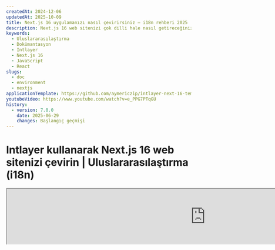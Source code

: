 ```yaml
---
createdAt: 2024-12-06
updatedAt: 2025-10-09
title: Next.js 16 uygulamanızı nasıl çevirirsiniz – i18n rehberi 2025
description: Next.js 16 web sitenizi çok dilli hale nasıl getireceğinizi keşfedin. Uluslararasılaştırma (i18n) ve çeviri için dokümantasyonu takip edin.
keywords:
  - Uluslararasılaştırma
  - Dokümantasyon
  - Intlayer
  - Next.js 16
  - JavaScript
  - React
slugs:
  - doc
  - environment
  - nextjs
applicationTemplate: https://github.com/aymericzip/intlayer-next-16-template
youtubeVideo: https://www.youtube.com/watch?v=e_PPG7PTqGU
history:
  - version: 7.0.0
    date: 2025-06-29
    changes: Başlangıç geçmişi
---
```


# Intlayer kullanarak Next.js 16 web sitenizi çevirin | Uluslararasılaştırma (i18n)

<iframe title="Next.js için en iyi i18n çözümü mü? Intlayer'ı keşfedin" class="m-auto aspect-[16/9] w-full overflow-hidden rounded-lg border-0" allow="autoplay; gyroscope;" loading="lazy" width="1080" height="auto" src="https://www.youtube.com/embed/e_PPG7PTqGU?autoplay=0&amp;origin=http://intlayer.org&amp;controls=0&amp;rel=1"/>

GitHub'da [Uygulama Şablonunu](https://github.com/aymericzip/intlayer-next-16-template) inceleyin.

## Intlayer Nedir?

**Intlayer**, modern web uygulamalarında çok dilli desteği basitleştirmek için tasarlanmış yenilikçi, açık kaynaklı bir uluslararasılaştırma (i18n) kütüphanesidir. Intlayer, güçlü **App Router** dahil olmak üzere en son **Next.js 16** çerçevesiyle sorunsuz bir şekilde entegre olur. Verimli render için **Server Components** ile çalışacak şekilde optimize edilmiştir ve [**Turbopack**](https://nextjs.org/docs/architecture/turbopack) ile tam uyumludur.

Intlayer ile şunları yapabilirsiniz:

- Bileşen seviyesinde bildirimsel sözlükler kullanarak **çevirileri kolayca yönetmek**.
- **Meta verileri, rotaları ve içeriği dinamik olarak yerelleştirmek**.
- **Hem istemci tarafı hem de sunucu tarafı bileşenlerinde çevirilere erişmek**.
- Otomatik oluşturulan tiplerle **TypeScript desteğini sağlamak**, otomatik tamamlama ve hata tespitini iyileştirmek.
- **Dinamik yerel ayar algılama ve değiştirme gibi gelişmiş özelliklerden yararlanın**.

> Intlayer, Next.js 12, 13, 14 ve 16 ile uyumludur. Next.js Page Router kullanıyorsanız, bu [kılavuza](https://github.com/aymericzip/intlayer/blob/main/docs/docs/tr/intlayer_with_nextjs_page_router.md) bakabilirsiniz. Next.js 12, 13, 14 App Router ile kullanıyorsanız, bu [kılavuza](https://github.com/aymericzip/intlayer/blob/main/docs/docs/tr/intlayer_with_nextjs_14.md) başvurun.

---

## Next.js Uygulamasında Intlayer Kurulumu Adım Adım Rehber

### Adım 1: Bağımlılıkları Yükleyin

Gerekli paketleri npm ile yükleyin:

```bash packageManager="npm"
npm install intlayer next-intlayer
```

```bash packageManager="pnpm"
pnpm add intlayer next-intlayer
```

```bash packageManager="yarn"
yarn add intlayer next-intlayer
```

- **intlayer**

  Yapılandırma yönetimi, çeviri, [içerik bildirimi](https://github.com/aymericzip/intlayer/blob/main/docs/docs/tr/dictionary/content_file.md), dönüştürme ve [CLI komutları](https://github.com/aymericzip/intlayer/blob/main/docs/docs/tr/intlayer_cli.md) için uluslararasılaştırma araçları sağlayan temel paket.

- **next-intlayer**

Intlayer'ı Next.js ile entegre eden paket. Next.js uluslararasılaştırması için bağlam sağlayıcıları ve kancalar sunar. Ayrıca, Intlayer'ı [Webpack](https://webpack.js.org/) veya [Turbopack](https://nextjs.org/docs/app/api-reference/turbopack) ile entegre etmek için Next.js eklentisini, kullanıcının tercih ettiği dili algılamak, çerezleri yönetmek ve URL yönlendirmesini işlemek için proxy'yi içerir.

### Adım 2: Projenizi Yapılandırın

Uygulamanızın dillerini yapılandırmak için bir yapılandırma dosyası oluşturun:

```typescript fileName="intlayer.config.ts" codeFormat="typescript"
import { Locales, type IntlayerConfig } from "intlayer";

const config: IntlayerConfig = {
  internationalization: {
    locales: [
      Locales.ENGLISH,
      Locales.FRENCH,
      Locales.SPANISH,
      // Diğer dilleriniz
    ],
    defaultLocale: Locales.ENGLISH,
  },
};

export default config;
```

```javascript fileName="intlayer.config.mjs" codeFormat="esm"
import { Locales } from "intlayer";

/** @type {import('intlayer').IntlayerConfig} */
const config = {
  internationalization: {
    locales: [
      Locales.ENGLISH,
      Locales.FRENCH,
      Locales.SPANISH,
      // Diğer dilleriniz
    ],
    defaultLocale: Locales.ENGLISH,
  },
};

export default config;
```

```javascript fileName="intlayer.config.cjs" codeFormat="commonjs"
const { Locales } = require("intlayer");

/** @type {import('intlayer').IntlayerConfig} */
const config = {
  internationalization: {
    locales: [
      Locales.ENGLISH,
      Locales.FRENCH,
      Locales.SPANISH,
      // Diğer dilleriniz
    ],
    defaultLocale: Locales.ENGLISH,
  },
};

module.exports = config;
```

> Bu yapılandırma dosyası aracılığıyla, yerelleştirilmiş URL'ler, proxy yönlendirmesi, çerez isimleri, içerik bildirimlerinizin konumu ve uzantısı, Intlayer günlüklerini konsolda devre dışı bırakma ve daha fazlasını ayarlayabilirsiniz. Mevcut parametrelerin tam listesi için [yapılandırma dokümantasyonuna](https://github.com/aymericzip/intlayer/blob/main/docs/docs/tr/configuration.md) bakınız.

### Adım 3: Intlayer'ı Next.js Yapılandırmanıza Entegre Edin

Next.js kurulumunuzu Intlayer kullanacak şekilde yapılandırın:

```typescript fileName="next.config.ts" codeFormat="typescript"
import type { NextConfig } from "next";
import { withIntlayer } from "next-intlayer/server";

const nextConfig: NextConfig = {
  /* yapılandırma seçenekleri buraya */
};

export default withIntlayer(nextConfig);
```

```typescript fileName="next.config.mjs" codeFormat="esm"
import { withIntlayer } from "next-intlayer/server";

/** @type {import('next').NextConfig} */
const nextConfig = {
  /* yapılandırma seçenekleri buraya */
};

export default withIntlayer(nextConfig);
```

```typescript fileName="next.config.cjs" codeFormat="commonjs"
const { withIntlayer } = require("next-intlayer/server");

/** @type {import('next').NextConfig} */
const nextConfig = {
  /* yapılandırma seçenekleri buraya */
};

module.exports = withIntlayer(nextConfig);
```

> `withIntlayer()` Next.js eklentisi, Intlayer'ı Next.js ile entegre etmek için kullanılır. İçerik bildirim dosyalarının oluşturulmasını sağlar ve geliştirme modunda bunları izler. Intlayer ortam değişkenlerini [Webpack](https://webpack.js.org/) veya [Turbopack](https://nextjs.org/docs/app/api-reference/turbopack) ortamlarında tanımlar. Ayrıca, performansı optimize etmek için takma adlar sağlar ve sunucu bileşenleri ile uyumluluğu garanti eder.

> `withIntlayer()` fonksiyonu bir promise fonksiyonudur. Yapı başlamadan önce intlayer sözlüklerini hazırlamaya olanak tanır. Başka eklentilerle birlikte kullanmak isterseniz, onu await edebilirsiniz. Örnek:
>
> ```tsx
> const nextConfig = await withIntlayer(nextConfig);
> const nextConfigWithOtherPlugins = withOtherPlugins(nextConfig);
> ```

> export default nextConfigWithOtherPlugins;
>
> ````
>
> Eşzamanlı kullanmak isterseniz, `withIntlayerSync()` fonksiyonunu kullanabilirsiniz. Örnek:
>
> ```tsx
> const nextConfig = withIntlayerSync(nextConfig);
> const nextConfigWithOtherPlugins = withOtherPlugins(nextConfig);
>
> export default nextConfigWithOtherPlugins;
> ````

### Adım 4: Dinamik Yerel Rotaları Tanımlayın

`RootLayout` içindeki her şeyi kaldırın ve aşağıdaki kodla değiştirin:

```tsx {3} fileName="src/app/layout.tsx" codeFormat="typescript"
import type { PropsWithChildren, FC } from "react";
import "./globals.css";

const RootLayout: FC<PropsWithChildren> = ({ children }) => (
  // Çocukları hala diğer sağlayıcılarla sarabilirsiniz, örneğin `next-themes`, `react-query`, `framer-motion` vb.
  <>{children}</>
);

export default RootLayout;
```

```jsx {3} fileName="src/app/layout.mjx" codeFormat="esm"
import "./globals.css";

const RootLayout = ({ children }) => (
  // Çocukları hala `next-themes`, `react-query`, `framer-motion` gibi diğer sağlayıcılarla sarmalayabilirsiniz.
  <>{children}</>
);

export default RootLayout;
```

```jsx {1,8} fileName="src/app/layout.csx" codeFormat="commonjs"
require("./globals.css");

const RootLayout = ({ children }) => (
  // Çocukları hala `next-themes`, `react-query`, `framer-motion` gibi diğer sağlayıcılarla sarmalayabilirsiniz.
  <>{children}</>
);

module.exports = {
  default: RootLayout,
  generateStaticParams,
};
```

> `RootLayout` bileşenini boş tutmak, `<html>` etiketi için [`lang`](https://developer.mozilla.org/fr/docs/Web/HTML/Global_attributes/lang) ve [`dir`](https://developer.mozilla.org/fr/docs/Web/HTML/Global_attributes/dir) özniteliklerini ayarlamaya olanak tanır.

Dinamik yönlendirmeyi uygulamak için, `[locale]` dizininize yeni bir layout ekleyerek yerel yolunu sağlayın:

```tsx fileName="src/app/[locale]/layout.tsx" codeFormat="typescript"
import type { NextLayoutIntlayer } from "next-intlayer";
import { Inter } from "next/font/google";
import { getHTMLTextDir } from "intlayer";

const inter = Inter({ subsets: ["latin"] });

const LocaleLayout: NextLayoutIntlayer = async ({ children, params }) => {
  const { locale } = await params;
  return (
    <html lang={locale} dir={getHTMLTextDir(locale)}>
      <body className={inter.className}>{children}</body>
    </html>
  );
};

export default LocaleLayout;
```

```jsx fileName="src/app/[locale]/layout.mjx" codeFormat="esm"
import { getHTMLTextDir } from "intlayer";

const inter = Inter({ subsets: ["latin"] });

const LocaleLayout = async ({ children, params: { locale } }) => {
  const { locale } = await params;
  return (
    <html lang={locale} dir={getHTMLTextDir(locale)}>
      <body className={inter.className}>{children}</body>
    </html>
  );
};

export default LocaleLayout;
```

```jsx fileName="src/app/[locale]/layout.csx" codeFormat="commonjs"
const { Inter } = require("next/font/google");
const { getHTMLTextDir } = require("intlayer");

const inter = Inter({ subsets: ["latin"] });

const LocaleLayout = async ({ children, params: { locale } }) => {
  const { locale } = await params;
  return (
    <html lang={locale} dir={getHTMLTextDir(locale)}>
      <body className={inter.className}>{children}</body>
    </html>
  );
};

module.exports = LocaleLayout;
```

> `[locale]` yol segmenti, yerel ayarı tanımlamak için kullanılır. Örnek: `/en-US/about` `en-US`'ye, `/fr/about` ise `fr`'ye karşılık gelir.

> Bu aşamada, şu hatayla karşılaşacaksınız: `Error: Missing <html> and <body> tags in the root layout.`. Bu beklenen bir durumdur çünkü `/app/page.tsx` dosyası artık kullanılmamaktadır ve kaldırılabilir. Bunun yerine, `[locale]` yol segmenti `/app/[locale]/page.tsx` sayfasını etkinleştirecektir. Sonuç olarak, tarayıcınızda sayfalara `/en`, `/fr`, `/es` gibi yollar üzerinden erişilebilecektir. Varsayılan dili kök sayfa olarak ayarlamak için, 7. adımdaki `proxy` ayarına bakınız.

Sonrasında, uygulamanızın Layout bileşeninde `generateStaticParams` fonksiyonunu uygulayın.

```tsx {1} fileName="src/app/[locale]/layout.tsx" codeFormat="typescript"
export { generateStaticParams } from "next-intlayer"; // Eklenecek satır

const LocaleLayout: NextLayoutIntlayer = async ({ children, params }) => {
  /*... Kodun geri kalanı */
};

export default LocaleLayout;
```

```jsx {1} fileName="src/app/[locale]/layout.mjx" codeFormat="esm"
export { generateStaticParams } from "next-intlayer"; // Eklenecek satır

const LocaleLayout = async ({ children, params: { locale } }) => {
  /*... Kodun geri kalanı */
};

// ... Kodun geri kalanı
```

```jsx {1,7} fileName="src/app/[locale]/layout.csx" codeFormat="commonjs"
const { generateStaticParams } = require("next-intlayer"); // Eklenecek satır

const LocaleLayout = async ({ children, params: { locale } }) => {
  /*... Kodun geri kalanı */
};

module.exports = { default: LocaleLayout, generateStaticParams };
```

> `generateStaticParams`, uygulamanızın tüm yereller için gerekli sayfaları önceden oluşturmasını sağlar, böylece çalışma zamanı hesaplamalarını azaltır ve kullanıcı deneyimini iyileştirir. Daha fazla detay için [Next.js generateStaticParams dokümantasyonuna](https://nextjs.org/docs/app/building-your-application/rendering/static-and-dynamic-rendering#generate-static-params) bakabilirsiniz.

> Intlayer, sayfaların tüm yereller için önceden oluşturulmasını sağlamak amacıyla `export const dynamic = 'force-static';` ile çalışır.

### Adım 5: İçeriğinizi Bildirin

Çevirileri depolamak için içerik bildirimlerinizi oluşturun ve yönetin:

```tsx fileName="src/app/[locale]/page.content.ts" contentDeclarationFormat="typescript"
import { t, type Dictionary } from "intlayer";

const pageContent = {
  key: "page",
  content: {
    getStarted: {
      main: t({
        en: "Get started by editing",
        fr: "Commencez par éditer",
        es: "Comience por editar",
      }),
      pageLink: "src/app/page.tsx",
    },
  },
} satisfies Dictionary;

export default pageContent;
```

```javascript fileName="src/app/[locale]/page.content.mjs" contentDeclarationFormat="esm"
import { t } from "intlayer";

/** @type {import('intlayer').Dictionary} */
const pageContent = {
  key: "page",
  content: {
    getStarted: {
      main: t({
        en: "Get started by editing",
        fr: "Commencez par éditer",
        es: "Comience por editar",
      }),
      pageLink: "src/app/page.tsx",
    },
  },
};

export default pageContent;
```

```javascript fileName="src/app/[locale]/page.content.cjs" contentDeclarationFormat="commonjs"
const { t } = require("intlayer");

/** @type {import('intlayer').Dictionary} */
const pageContent = {
  key: "page",
  content: {
    getStarted: {
      main: t({
        en: "Get started by editing",
        fr: "Commencez par éditer",
        es: "Comience por editar",
      }),
      pageLink: "src/app/page.tsx",
    },
  },
};

module.exports = pageContent;
```

```json fileName="src/app/[locale]/page.content.json" contentDeclarationFormat="json"
{
  "$schema": "https://intlayer.org/schema.json",
  "key": "page",
  "content": {
    "getStarted": {
      "nodeType": "translation",
      "translation": {
        "en": "Get started by editing",
        "fr": "Commencez par éditer",
        "es": "Comience por editar"
      }
    },
    "pageLink": "src/app/page.tsx"
  }
}
```

> İçerik bildirimleriniz, uygulamanızda herhangi bir yerde tanımlanabilir; yeter ki `contentDir` dizinine (varsayılan olarak `./src`) dahil edilmiş olsun. Ve içerik bildirim dosya uzantısıyla (varsayılan olarak `.content.{json,ts,tsx,js,jsx,mjs,mjx,cjs,cjx}`) eşleşmelidir.

> Daha fazla detay için, [içerik bildirim dokümantasyonuna](https://github.com/aymericzip/intlayer/blob/main/docs/docs/tr/dictionary/content_file.md) bakınız.

### Adım 6: İçeriği Kodunuzda Kullanın

Uygulamanız boyunca içerik sözlüklerinize erişin:

```tsx fileName="src/app/[locale]/page.tsx" codeFormat="typescript"
import type { FC } from "react";
import { ClientComponentExample } from "@components/ClientComponentExample";
import { ServerComponentExample } from "@components/ServerComponentExample";
import { type NextPageIntlayer, IntlayerClientProvider } from "next-intlayer";
import { IntlayerServerProvider, useIntlayer } from "next-intlayer/server";

const PageContent: FC = () => {
  const content = useIntlayer("page");

  return (
    <>
      <p>{content.getStarted.main}</p>
      <code>{content.getStarted.pageLink}</code>
    </>
  );
};

const Page: NextPageIntlayer = async ({ params }) => {
  const { locale } = await params;

  return (
    <IntlayerServerProvider locale={locale}>
      <PageContent />
      <ServerComponentExample />

      <IntlayerClientProvider locale={locale}>
        <ClientComponentExample />
      </IntlayerClientProvider>
    </IntlayerServerProvider>
  );
};

export default Page;
```

```jsx fileName="src/app/[locale]/page.mjx" codeFormat="esm"
import { ClientComponentExample } from "@components/ClientComponentExample";
import { ServerComponentExample } from "@components/ServerComponentExample";
import { IntlayerClientProvider } from "next-intlayer";
import { IntlayerServerProvider, useIntlayer } from "next-intlayer/server";

const PageContent = () => {
  const content = useIntlayer("page");

  return (
    <>
      <p>{content.getStarted.main}</p>
      <code>{content.getStarted.pageLink}</code>
    </>
  );
};

const Page = async ({ params }) => {
  const { locale } = await params;

  return (
    <IntlayerServerProvider locale={locale}>
      <PageContent />
      <ServerComponentExample />

      <IntlayerClientProvider locale={locale}>
        <ClientComponentExample />
      </IntlayerClientProvider>
    </IntlayerServerProvider>
  );
};

export default Page;
```

```jsx fileName="src/app/[locale]/page.csx" codeFormat="commonjs"
import { ClientComponentExample } from "@components/ClientComponentExample";
import { ServerComponentExample } from "@components/ServerComponentExample";
import { IntlayerClientProvider } from "next-intlayer";
import { IntlayerServerProvider, useIntlayer } from "next-intlayer/server";

const PageContent = () => {
  const content = useIntlayer("page");

  return (
    <>
      <p>{content.getStarted.main}</p>
      <code>{content.getStarted.pageLink}</code>
    </>
  );
};

const Page = async ({ params }) => {
  const { locale } = await params;

  return (
    <IntlayerServerProvider locale={locale}>
      <PageContent />
      <ServerComponentExample />

      <IntlayerClientProvider locale={locale}>
        <ClientComponentExample />
      </IntlayerClientProvider>
    </IntlayerServerProvider>
  );
};
```

- **`IntlayerClientProvider`**, istemci tarafı bileşenlere yerel ayarı sağlamak için kullanılır. Herhangi bir üst bileşende, layout dahil olmak üzere yerleştirilebilir. Ancak, Next.js'in layout kodunu sayfalar arasında paylaştığı ve bu nedenle daha verimli olduğu için, bunu bir layout içinde yerleştirmek önerilir. `IntlayerClientProvider`'ı layout içinde kullanarak, her sayfa için yeniden başlatılmasını önler, performansı artırır ve uygulamanız boyunca tutarlı bir yerelleştirme bağlamı sağlar.
- **`IntlayerServerProvider`**, sunucu tarafındaki alt bileşenlere yerel ayarı sağlamak için kullanılır. Layout içinde ayarlanamaz.

> Layout ve sayfa ortak bir sunucu bağlamını paylaşamaz çünkü sunucu bağlam sistemi, her istek için veri deposuna (React'in [cache](https://react.dev/reference/react/cache) mekanizması aracılığıyla) dayanır ve bu, uygulamanın farklı segmentleri için her "bağlamın" yeniden oluşturulmasına neden olur. Sağlayıcıyı paylaşılan bir layout içinde yerleştirmek bu izolasyonu bozacak ve sunucu bağlam değerlerinin sunucu bileşenlerinize doğru şekilde iletilmesini engelleyecektir.

```tsx {4,7} fileName="src/components/ClientComponentExample.tsx" codeFormat="typescript"
"use client";

import type { FC } from "react";
import { useIntlayer } from "next-intlayer";

export const ClientComponentExample: FC = () => {
  const content = useIntlayer("client-component-example"); // İlgili içerik bildirimi oluştur
  return (
    <div>
      <h2>{content.title}</h2>
      <p>{content.content}</p>
    </div>
  );
};
```

```jsx {3,6} fileName="src/components/ClientComponentExample.mjx" codeFormat="esm"
"use client";

import { useIntlayer } from "next-intlayer";

const ClientComponentExample = () => {
  const content = useIntlayer("client-component-example"); // İlgili içerik bildirimi oluştur

  return (
    <div>
      <h2>{content.title}</h2>
      <p>{content.content}</p>
    </div>
  );
};
```

```jsx {3,6} fileName="src/components/ClientComponentExample.csx" codeFormat="commonjs"
"use client";

const { useIntlayer } = require("next-intlayer");

const ClientComponentExample = () => {
  const content = useIntlayer("client-component-example"); // İlgili içerik bildirimi oluştur

  return (
    <div>
      <h2>{content.title}</h2>
      <p>{content.content}</p>
    </div>
  );
};
```

```tsx {2} fileName="src/components/ServerComponentExample.tsx"  codeFormat="typescript"
import type { FC } from "react";
import { useIntlayer } from "next-intlayer/server";

export const ServerComponentExample: FC = () => {
  const content = useIntlayer("server-component-example"); // İlgili içerik bildirimi oluştur

  return (
    <div>
      <h2>{content.title}</h2>
      <p>{content.content}</p>
    </div>
  );
};
```

```jsx {1} fileName="src/components/ServerComponentExample.mjx" codeFormat="esm"
import { useIntlayer } from "next-intlayer/server";

const ServerComponentExample = () => {
  const content = useIntlayer("server-component-example"); // İlgili içerik bildirimi oluştur

  return (
    <div>
      <h2>{content.title}</h2>
      <p>{content.content}</p>
    </div>
  );
};
```

```jsx {1} fileName="src/components/ServerComponentExample.csx" codeFormat="commonjs"
const { useIntlayer } = require("next-intlayer/server");

const ServerComponentExample = () => {
  const content = useIntlayer("server-component-example"); // İlgili içerik bildirimi oluştur

  return (
    <div>
      <h2>{content.title}</h2>
      <p>{content.content}</p>
    </div>
  );
};
```

> İçeriğinizi `alt`, `title`, `href`, `aria-label` gibi bir `string` özniteliğinde kullanmak istiyorsanız, fonksiyonun değerini şu şekilde çağırmalısınız:

> ```jsx
> <img src={content.image.src.value} alt={content.image.value} />
> ```

> `useIntlayer` kancasını daha fazla öğrenmek için, [belgelere](https://github.com/aymericzip/intlayer/blob/main/docs/docs/tr/packages/next-intlayer/useIntlayer.md) bakınız.

### (İsteğe Bağlı) Adım 7: Yerel Algılama için Proxy Yapılandırması

Kullanıcının tercih ettiği yereli algılamak için proxy kurun:

```typescript fileName="src/proxy.ts" codeFormat="typescript"
export { intlayerProxy as proxy } from "next-intlayer/proxy";

export const config = {
  matcher:
    "/((?!api|static|assets|robots|sitemap|sw|service-worker|manifest|.*\\..*|_next).*)",
};
```

```javascript fileName="src/proxy.mjs" codeFormat="esm"
export { intlayerProxy as proxy } from "next-intlayer/proxy";

export const config = {
  matcher:
    "/((?!api|static|assets|robots|sitemap|sw|service-worker|manifest|.*\\..*|_next).*)",
};
```

```javascript fileName="src/proxy.cjs" codeFormat="commonjs"
const { intlayerProxy } = require("next-intlayer/proxy");

const config = {
  matcher:
    "/((?!api|static|assets|robots|sitemap|sw|service-worker|manifest|.*\\..*|_next).*)",
};

module.exports = { proxy: intlayerProxy, config };
```

> `intlayerProxy`, kullanıcının tercih ettiği yereli algılamak ve onları [yapılandırmada](https://github.com/aymericzip/intlayer/blob/main/docs/docs/tr/configuration.md) belirtilen uygun URL'ye yönlendirmek için kullanılır. Ayrıca, kullanıcının tercih ettiği yerelin bir çerezde saklanmasını sağlar.

> Birden fazla proxy'yi zincirlemek (örneğin, `intlayerProxy` ile kimlik doğrulama veya özel proxy'ler) gerekiyorsa, Intlayer artık `multipleProxies` adlı bir yardımcı sağlar.

```ts
import { multipleProxies, intlayerProxy } from "next-intlayer/proxy";
import { customProxy } from "@utils/customProxy";

export const proxy = multipleProxies([intlayerProxy, customProxy]);
```

### (İsteğe Bağlı) Adım 8: Meta verilerinizin uluslararasılaştırılması

Sayfanızın başlığı gibi meta verilerinizi uluslararasılaştırmak isterseniz, Next.js tarafından sağlanan `generateMetadata` fonksiyonunu kullanabilirsiniz. İçerisinde, meta verilerinizi çevirmek için `getIntlayer` fonksiyonundan içeriği alabilirsiniz.

```typescript fileName="src/app/[locale]/metadata.content.ts" contentDeclarationFormat="typescript"
import { type Dictionary, t } from "intlayer";
import { Metadata } from "next";

const metadataContent = {
  key: "page-metadata",
  content: {
    title: t({
      en: "Create Next App",
      fr: "Créer une application Next.js",
      es: "Crear una aplicación Next.js",
    }),
    description: t({
      en: "Generated by create next app",
      fr: "Généré par create next app",
      es: "Generado por create next app",
    }),
  },
} satisfies Dictionary<Metadata>;

export default metadataContent;
```

```javascript fileName="src/app/[locale]/metadata.content.mjs" contentDeclarationFormat="esm"
import { t } from "intlayer";

/** @type {import('intlayer').Dictionary<import('next').Metadata>} */
const metadataContent = {
  key: "page-metadata",
  content: {
    title: t({
      en: "Create Next App",
      fr: "Créer une application Next.js",
      es: "Crear una aplicación Next.js",
    }),
    description: t({
      en: "create next app tarafından oluşturuldu",
      fr: "Généré par create next app",
      es: "Generado por create next app",
    }),
  },
};

export default metadataContent;
      fr: "create next app tarafından oluşturuldu",
      es: "create next app tarafından oluşturuldu",
    }),
  },
};

export default metadataContent;
```

```javascript fileName="src/app/[locale]/metadata.content.cjs" contentDeclarationFormat="commonjs"
const { t } = require("intlayer");

/** @type {import('intlayer').Dictionary<import('next').Metadata>} */
const metadataContent = {
  key: "page-metadata",
  content: {
    title: t({
      en: "Create Next App",
      fr: "Créer une application Next.js",
      es: "Crear una aplicación Next.js",
    }),
    description: t({
      en: "create next app tarafından oluşturuldu",
      fr: "create next app tarafından oluşturuldu",
      es: "create next app tarafından oluşturuldu",
    }),
  },
};

module.exports = metadataContent;
```

```json fileName="src/app/[locale]/metadata.content.json" contentDeclarationFormat="json"
{
  "key": "page-metadata",
  "content": {
    "title": {
      "nodeType": "translation",
      "translation": {
        "en": "Preact logo",
        "fr": "Logo Preact",
        "es": "Logo Preact",
        "tr": "Preact logosu"
      }
    },
    "description": {
      "nodeType": "translation",
      "translation": {
        "en": "Generated by create next app",
        "fr": "Généré par create next app",
        "es": "Generado por create next app",
        "tr": "create next app tarafından oluşturuldu"
      }
    }
  }
}
```

````typescript fileName="src/app/[locale]/layout.tsx or src/app/[locale]/page.tsx" codeFormat="typescript"
import { getIntlayer, getMultilingualUrls } from "intlayer";
import type { Metadata } from "next";
import type { LocalPromiseParams } from "next-intlayer";

export const generateMetadata = async ({
  params,
}: LocalPromiseParams): Promise<Metadata> => {
  const { locale } = await params;

  const metadata = getIntlayer("page-metadata", locale);

  /**
   * Her yerel dil için tüm URL'leri içeren bir nesne oluşturur.
   *
   * Örnek:
   * ```ts
   *  getMultilingualUrls('/about');
   *
   *  // Döner
   *  // {
   *  //   en: '/about',
   *  //   fr: '/fr/about',
   *  //   es: '/es/about',
   *  // }
   * ```
   */
  const multilingualUrls = getMultilingualUrls("/");

  return {
    ...metadata,
    alternates: {
      canonical: multilingualUrls[locale as keyof typeof multilingualUrls],
      languages: { ...multilingualUrls, "x-default": "/" },
    },
    openGraph: {
      url: multilingualUrls[locale],
    },
  };
};

// ... Kodun geri kalanı
````

````javascript fileName="src/app/[locale]/layout.mjs or src/app/[locale]/page.mjs" codeFormat="esm"
import { getIntlayer, getMultilingualUrls } from "intlayer";

export const generateMetadata = async ({ params }) => {
  const { locale } = await params;

  const metadata = getIntlayer("page-metadata", locale);

  /**
   * Her yerel için tüm URL'leri içeren bir nesne oluşturur.
   *
   * Örnek:
   * ```ts
   *  getMultilingualUrls('/about');
   *
   *  // Döner
   *  // {
   *  //   en: '/about',
   *  //   fr: '/fr/about',
   *  //   es: '/es/about'
   *  // }
   * ```
   */
  const multilingualUrls = getMultilingualUrls("/");

  return {
    ...metadata,
    alternates: {
      canonical: multilingualUrls[locale],
      languages: { ...multilingualUrls, "x-default": "/" },
    },
    openGraph: {
      url: multilingualUrls[locale],
    },
  };
};

// ... Kodun geri kalanı
````

````javascript fileName="src/app/[locale]/layout.cjs or src/app/[locale]/page.cjs" codeFormat="commonjs"
const { getIntlayer, getMultilingualUrls } = require("intlayer");

const generateMetadata = async ({ params }) => {
  const { locale } = await params;

  const metadata = getIntlayer("page-metadata", locale);

  /**
   * Her yerel dil için tüm URL'leri içeren bir nesne oluşturur.
   *
   * Örnek:
   * ```ts
   *  getMultilingualUrls('/about');
   *
   *  // Döner
   *  // {
   *  //   en: '/about',
   *  //   fr: '/fr/about',
   *  //   es: '/es/about'
   *  // }
   * ```
   */
  const multilingualUrls = getMultilingualUrls("/");

  return {
    ...metadata,
    alternates: {
      canonical: multilingualUrls[locale],
      languages: { ...multilingualUrls, "x-default": "/" },
    },
    openGraph: {
      url: multilingualUrls[locale],
    },
  };
};

module.exports = { generateMetadata };

// ... Kodun geri kalanı
````

> `next-intlayer`'dan içe aktarılan `getIntlayer` fonksiyonunun, içeriğinizi bir `IntlayerNode` içinde döndürdüğünü ve bu sayede görsel editörle entegrasyon sağladığını unutmayın. Buna karşılık, `intlayer`'dan içe aktarılan `getIntlayer` fonksiyonu, içeriğinizi ek özellikler olmadan doğrudan döndürür.

Alternatif olarak, meta verilerinizi bildirmek için `getTranslation` fonksiyonunu kullanabilirsiniz. Ancak, meta verilerinizin çevirisini otomatikleştirmek ve içeriği bir noktada dışa aktarmak için içerik bildirim dosyalarını kullanmanız önerilir.

```typescript fileName="src/app/[locale]/layout.tsx or src/app/[locale]/page.tsx" codeFormat="typescript"
import {
  type IConfigLocales,
  getTranslation,
  getMultilingualUrls,
} from "intlayer";
import type { Metadata } from "next";
import type { LocalPromiseParams } from "next-intlayer";

export const generateMetadata = async ({
  params,
}: LocalPromiseParams): Promise<Metadata> => {
  const { locale } = await params;
  const t = <T>(content: IConfigLocales<T>) => getTranslation(content, locale);

  return {
    title: t<string>({
      en: "My title",
      fr: "Mon titre",
      es: "Mi título",
    }),
    description: t({
      en: "Açıklamam",
      fr: "Ma description",
      es: "Mi descripción",
    }),
  };
};

// ... Kodun geri kalanı
```

```javascript fileName="src/app/[locale]/layout.mjs or src/app/[locale]/page.mjs" codeFormat="esm"
import { getTranslation, getMultilingualUrls } from "intlayer";

export const generateMetadata = async ({ params }) => {
  const { locale } = await params;
  const t = (content) => getTranslation(content, locale);

  return {
    title: t({
      en: "Başlığım",
      fr: "Mon titre",
      es: "Mi título",
    }),
    description: t({
      en: "Açıklamam",
      fr: "Ma description",
      es: "Mi descripción",
    }),
  };
};

// ... Kodun geri kalanı
```

```javascript fileName="src/app/[locale]/layout.cjs or src/app/[locale]/page.cjs" codeFormat="commonjs"
const { getTranslation, getMultilingualUrls } = require("intlayer");

const generateMetadata = async ({ params }) => {
  const { locale } = await params;

  const t = (content) => getTranslation(content, locale);

  return {
    title: t({
      en: "My title",
      fr: "Mon titre",
      es: "Mi título",
    }),
    description: t({
      en: "Açıklamam",
      fr: "Ma description",
      es: "Mi descripción",
    }),
  };
};

module.exports = { generateMetadata };

// ... Kodun geri kalanı
```

> Metadata optimizasyonu hakkında daha fazla bilgi edinin [resmi Next.js dokümantasyonunda](https://nextjs.org/docs/app/building-your-application/optimizing/metadata).

### (İsteğe Bağlı) Adım 9: sitemap.xml ve robots.txt dosyalarınızın uluslararasılaştırılması

`sitemap.xml` ve `robots.txt` dosyalarınızı uluslararasılaştırmak için Intlayer tarafından sağlanan `getMultilingualUrls` fonksiyonunu kullanabilirsiniz. Bu fonksiyon, sitemap'iniz için çok dilli URL'ler oluşturmanıza olanak tanır.

```tsx fileName="src/app/sitemap.ts" codeFormat="typescript"
import { getMultilingualUrls } from "intlayer";
import type { MetadataRoute } from "next";

const sitemap = (): MetadataRoute.Sitemap => [
  {
    url: "https://example.com",
    alternates: {
      languages: { ...getMultilingualUrls("https://example.com") },
    },
  },
  {
    url: "https://example.com/login",
    alternates: {
      languages: { ...getMultilingualUrls("https://example.com/login") },
    },
  },
  {
    url: "https://example.com/register",
    alternates: {
      languages: { ...getMultilingualUrls("https://example.com/register") },
    },
  },
];

export default sitemap;
```

```jsx fileName="src/app/sitemap.mjx" codeFormat="esm"
import { getMultilingualUrls } from "intlayer";

const sitemap = () => [
  {
    url: "https://example.com",
    alternates: {
      languages: { ...getMultilingualUrls("https://example.com") },
    },
  },
  {
    url: "https://example.com/login",
    alternates: {
      languages: { ...getMultilingualUrls("https://example.com/login") },
    },
  },
  {
    url: "https://example.com/register",
    alternates: {
      languages: { ...getMultilingualUrls("https://example.com/register") },
    },
  },
];

export default sitemap;
```

```jsx fileName="src/app/sitemap.csx" codeFormat="commonjs"
const { getMultilingualUrls } = require("intlayer");

// Çok dilli URL'leri almak için sitemap fonksiyonu
const sitemap = () => [
  {
    url: "https://example.com",
    alternates: {
      languages: { ...getMultilingualUrls("https://example.com") },
    },
  },
  {
    url: "https://example.com/login",
    alternates: {
      languages: { ...getMultilingualUrls("https://example.com/login") },
    },
  },
  {
    url: "https://example.com/register",
    alternates: {
      languages: { ...getMultilingualUrls("https://example.com/register") },
    },
  },
];

module.exports = sitemap;
```

```tsx fileName="src/app/robots.ts" codeFormat="typescript"
import type { MetadataRoute } from "next";
import { getMultilingualUrls } from "intlayer";

const getAllMultilingualUrls = (urls: string[]) =>
  urls.flatMap((url) => Object.values(getMultilingualUrls(url)) as string[]);

// Tüm çok dilli URL'leri almak için fonksiyon
const robots = (): MetadataRoute.Robots => ({
  rules: {
    userAgent: "*", // Tüm kullanıcı ajanlarına izin ver
    allow: ["/"], // Ana sayfaya izin ver
    disallow: getAllMultilingualUrls(["/login", "/register"]), // Giriş ve kayıt sayfalarını engelle
  },
  host: "https://example.com",
  sitemap: `https://example.com/sitemap.xml`, // Site haritası URL'si
});

export default robots;
```

```jsx fileName="src/app/robots.mjx" codeFormat="esm"
import { getMultilingualUrls } from "intlayer";

// Tüm çok dilli URL'leri almak için fonksiyon
const getAllMultilingualUrls = (urls) =>
  urls.flatMap((url) => Object.values(getMultilingualUrls(url)));

const robots = () => ({
  rules: {
    userAgent: "*", // Tüm kullanıcı ajanlarına izin ver
    allow: ["/"], // Ana sayfaya izin ver
    disallow: getAllMultilingualUrls(["/login", "/register"]), // Giriş ve kayıt sayfalarını engelle
  },
  host: "https://example.com",
  sitemap: `https://example.com/sitemap.xml`,
});

export default robots;
```

```jsx fileName="src/app/robots.csx" codeFormat="commonjs"
const { getMultilingualUrls } = require("intlayer");

const getAllMultilingualUrls = (urls) =>
  urls.flatMap((url) => Object.values(getMultilingualUrls(url)));

const robots = () => ({
  rules: {
    userAgent: "*",
    allow: ["/"],
    disallow: getAllMultilingualUrls(["/login", "/register"]),
  },
  host: "https://example.com",
  sitemap: `https://example.com/sitemap.xml`,
});

module.exports = robots;
```

> Site haritası optimizasyonu hakkında daha fazla bilgi için [resmi Next.js dokümantasyonuna](https://nextjs.org/docs/app/api-reference/file-conventions/metadata/sitemap) bakabilirsiniz. robots.txt optimizasyonu hakkında daha fazla bilgi için [resmi Next.js dokümantasyonuna](https://nextjs.org/docs/app/api-reference/file-conventions/metadata/robots) göz atabilirsiniz.

### (İsteğe Bağlı) Adım 10: İçeriğinizin Dilini Değiştirme

Next.js'te içeriğinizin dilini değiştirmek için önerilen yöntem, kullanıcıları uygun yerelleştirilmiş sayfaya yönlendirmek amacıyla `Link` bileşenini kullanmaktır. `Link` bileşeni, sayfanın önceden yüklenmesini (prefetch) sağlar, bu da tam sayfa yeniden yüklemesini önlemeye yardımcı olur.

```tsx fileName="src/components/LocaleSwitcher.tsx" codeFormat="typescript"
"use client";

import type { FC } from "react";
import {
  Locales,
  getHTMLTextDir,
  getLocaleName,
  getLocalizedUrl,
} from "intlayer";
import { useLocale } from "next-intlayer";
import Link from "next/link";

export const LocaleSwitcher: FC = () => {
  const { locale, pathWithoutLocale, availableLocales, setLocale } =
    useLocale();

  return (
    <div>
      <button popoverTarget="localePopover">{getLocaleName(locale)}</button>
      <div id="localePopover" popover="auto">
        {availableLocales.map((localeItem) => (
          <Link
            href={getLocalizedUrl(pathWithoutLocale, localeItem)}
            key={localeItem}
            aria-current={locale === localeItem ? "page" : undefined}
            onClick={() => setLocale(localeItem)}
            replace // "Geri git" tarayıcı düğmesinin önceki sayfaya yönlendirmesini sağlar
          >
            <span>
              {/* Yerel Ayar - örn. FR */}
              {localeItem}
            </span>
            <span>
              {/* Dil kendi Yerel Ayarında - örn. Français */}
              {getLocaleName(localeItem, locale)}
            </span>
            <span dir={getHTMLTextDir(localeItem)} lang={localeItem}>
              {/* Dil mevcut Yerel Ayarda - örn. Locales.SPANISH olarak ayarlanmış mevcut yerel ayarla Francés */}
              {getLocaleName(localeItem)}
            </span>
            <span dir="ltr" lang={Locales.ENGLISH}>
              {/* İngilizce dilinde - örn. French */}
              {getLocaleName(localeItem, Locales.ENGLISH)}
            </span>
          </Link>
        ))}
      </div>
    </div>
  );
};
```

```jsx fileName="src/components/LocaleSwitcher.msx" codeFormat="esm"
"use client";

import {
  Locales,
  getHTMLTextDir,
  getLocaleName,
  getLocalizedUrl,
} from "intlayer";
import { useLocale } from "next-intlayer";
import Link from "next/link";

export const LocaleSwitcher = () => {
  const { locale, pathWithoutLocale, availableLocales, setLocale } =
    useLocale();

  return (
    <div>
      <button popoverTarget="localePopover">{getLocaleName(locale)}</button>
      <div id="localePopover" popover="auto">
        {availableLocales.map((localeItem) => (
          <Link
            href={getLocalizedUrl(pathWithoutLocale, localeItem)}
            key={localeItem}
            aria-current={locale === localeItem ? "page" : undefined}
            onClick={() => setLocale(localeItem)}
            replace // "geri git" tarayıcı düğmesinin önceki sayfaya yönlendirmesini sağlar
          >
            <span>
              {/* Yerel - örn. FR */}
              {localeItem}
            </span>
            <span>
              {/* Dil kendi yerelinde - örn. Français */}
              {getLocaleName(localeItem, locale)}
            </span>
            <span dir={getHTMLTextDir(localeItem)} lang={localeItem}>
              {/* Mevcut yerelde dil - örn. Locales.SPANISH olarak ayarlanmış mevcut yerelle Francés */}
              {getLocaleName(localeItem)}
            </span>
            <span dir="ltr" lang={Locales.ENGLISH}>
              {/* İngilizce dil - örn. French */}
              {getLocaleName(localeItem, Locales.ENGLISH)}
            </span>
          </Link>
        ))}
      </div>
    </div>
  );
};
```

```jsx fileName="src/components/LocaleSwitcher.csx" codeFormat="commonjs"
"use client";

const {
  Locales,
  getHTMLTextDir,
  getLocaleName,
  getLocalizedUrl,
} = require("intlayer");
const { useLocale } = require("next-intlayer");
const Link = require("next/link");

export const LocaleSwitcher = () => {
  const { locale, pathWithoutLocale, availableLocales, setLocale } =
    useLocale();

  return (
    <div>
      <button popoverTarget="localePopover">{getLocaleName(locale)}</button>
      <div id="localePopover" popover="auto">
        {availableLocales.map((localeItem) => (
          <Link
            href={getLocalizedUrl(pathWithoutLocale, localeItem)}
            key={localeItem}
            aria-current={locale === localeItem ? "sayfa" : undefined}
            onClick={() => setLocale(localeItem)}
            replace // "Geri dön" tarayıcı düğmesinin önceki sayfaya yönlendirmesini sağlar
          >
            <span>
              {/* Yerel - örn. FR */}
              {localeItem}
            </span>
            <span>
              {/* Dil kendi yerelinde - örn. Français */}
              {getLocaleName(localeItem, locale)}
            </span>
            <span dir={getHTMLTextDir(localeItem)} lang={localeItem}>
              {/* Mevcut yerelde dil - örn. Locales.SPANISH olarak ayarlanmış mevcut yerel ile Francés */}
              {getLocaleName(localeItem)}
            </span>
            <span dir="ltr" lang={Locales.ENGLISH}>
              {/* İngilizce dilinde - örn. French */}
              {getLocaleName(localeItem, Locales.ENGLISH)}
            </span>
          </Link>
        ))}
      </div>
    </div>
  );
};
```

> Alternatif bir yöntem, `useLocale` kancasının sağladığı `setLocale` fonksiyonunu kullanmaktır. Bu fonksiyon sayfanın önceden getirilmesine (prefetch) izin vermez. Daha fazla detay için [`useLocale` kancası dokümantasyonuna](https://github.com/aymericzip/intlayer/blob/main/docs/docs/tr/packages/next-intlayer/useLocale.md) bakabilirsiniz.

> Ayrıca, `onLocaleChange` seçeneğinde, dil değiştiğinde özel bir fonksiyon tetiklemek için bir fonksiyon ayarlayabilirsiniz.

```tsx fileName="src/components/LocaleSwitcher.tsx"
"use client";

import { useRouter } from "next/navigation";
import { useLocale } from "next-intlayer";
import { getLocalizedUrl } from "intlayer";

// ... Kodun geri kalanı

const router = useRouter();
const { setLocale } = useLocale({
  onLocaleChange: (locale) => {
    router.push(getLocalizedUrl(pathWithoutLocale, locale));
  },
});

return (
  <button onClick={() => setLocale(Locales.FRENCH)}>Fransızcaya Geç</button>
);
```

> Dokümantasyon referansları:
>
> - [`useLocale` hook](https://github.com/aymericzip/intlayer/blob/main/docs/docs/tr/packages/next-intlayer/useLocale.md)
> - [`getLocaleName` hook](https://github.com/aymericzip/intlayer/blob/main/docs/docs/tr/packages/intlayer/getLocaleName.md)
> - [`getLocalizedUrl` hook](https://github.com/aymericzip/intlayer/blob/main/docs/docs/tr/packages/intlayer/getLocalizedUrl.md)
> - [`getHTMLTextDir` kancası](https://github.com/aymericzip/intlayer/blob/main/docs/docs/tr/packages/intlayer/getHTMLTextDir.md)
> - [`hrefLang` özniteliği](https://developers.google.com/search/docs/specialty/international/localized-versions?hl=fr)
> - [`lang` özniteliği](https://developer.mozilla.org/en-US/docs/Web/HTML/Global_attributes/lang)
> - [`dir` özniteliği](https://developer.mozilla.org/en-US/docs/Web/HTML/Global_attributes/dir)
> - [`aria-current` özniteliği](https://developer.mozilla.org/en-US/docs/Web/Accessibility/ARIA/Attributes/aria-current)

### (İsteğe Bağlı) Adım 11: Yerelleştirilmiş Bir Link Bileşeni Oluşturma

Uygulamanızın navigasyonunun mevcut yerel ayara uygun olmasını sağlamak için özel bir `Link` bileşeni oluşturabilirsiniz. Bu bileşen, dahili URL'lerin önüne otomatik olarak mevcut dili ekler. Örneğin, Fransızca konuşan bir kullanıcı "Hakkında" sayfasına tıkladığında, `/about` yerine `/fr/about` adresine yönlendirilir.

Bu davranış birkaç nedenle faydalıdır:

- **SEO ve Kullanıcı Deneyimi**: Yerelleştirilmiş URL'ler, arama motorlarının dil bazlı sayfaları doğru şekilde indekslemesine yardımcı olur ve kullanıcılara tercih ettikleri dilde içerik sunar.
- **Tutarlılık**: Uygulamanızda yerelleştirilmiş linkler kullanarak, navigasyonun mevcut yerel ayar içinde kalmasını garanti eder, beklenmedik dil değişimlerini önlersiniz.
- **Bakım Kolaylığı**: Yerelleştirme mantığını tek bir bileşende merkezileştirmek, URL yönetimini basitleştirir ve uygulamanız büyüdükçe kod tabanınızı daha kolay bakım yapılabilir ve genişletilebilir hale getirir.

Aşağıda TypeScript ile yerelleştirilmiş bir `Link` bileşeninin uygulanması bulunmaktadır:

```tsx fileName="src/components/Link.tsx" codeFormat="typescript"
"use client";

import { getLocalizedUrl } from "intlayer";
import NextLink, { type LinkProps as NextLinkProps } from "next/link";
import { useLocale } from "next-intlayer";
import type { PropsWithChildren, FC } from "react";

/**
 * Verilen URL'nin harici olup olmadığını kontrol eden yardımcı fonksiyon.
 * URL http:// veya https:// ile başlıyorsa, harici olarak kabul edilir.
 */
export const checkIsExternalLink = (href?: string): boolean =>
  /^https?:\/\//.test(href ?? "");

/**
 * Mevcut yerel ayara göre href özniteliğini uyarlayan özel bir Link bileşeni.
 * Dahili bağlantılar için, URL'nin önüne yerel ayarı eklemek üzere `getLocalizedUrl` kullanılır (örneğin, /fr/about).
 * Bu, gezinmenin aynı yerel bağlam içinde kalmasını sağlar.
 */
export const Link: FC<PropsWithChildren<NextLinkProps>> = ({
  href,
  children,
  ...props
}) => {
  const { locale } = useLocale();
  const isExternalLink = checkIsExternalLink(href.toString());

  // Bağlantı dahili ve geçerli bir href sağlanmışsa, yerelleştirilmiş URL alınır.
  const hrefI18n: NextLinkProps["href"] =
    href && !isExternalLink ? getLocalizedUrl(href.toString(), locale) : href;

  return (
    <NextLink href={hrefI18n} {...props}>
      {children}
    </NextLink>
  );
};
```

```jsx fileName="src/components/Link.mjx" codeFormat="esm"
"use client";

import { getLocalizedUrl } from "intlayer";
import NextLink from "next/link";
import { useLocale } from "next-intlayer";

/**
 * Verilen URL'nin harici olup olmadığını kontrol eden yardımcı fonksiyon.
 * URL http:// veya https:// ile başlıyorsa, harici olarak kabul edilir.
 */
export const checkIsExternalLink = (href) => /^https?:\/\//.test(href ?? "");

/**
 * Geçerli yerel ayara göre href özniteliğini uyarlayan özel Link bileşeni.
 * Dahili bağlantılar için, URL'yi yerel ek ile öneklemek üzere `getLocalizedUrl` kullanılır (örneğin, /fr/about).
 * Bu, gezinmenin aynı yerel bağlam içinde kalmasını sağlar.
 */
export const Link = ({ href, children, ...props }) => {
  const { locale } = useLocale();
  const isExternalLink = checkIsExternalLink(href.toString());

  // Bağlantı dahiliyse ve geçerli bir href sağlanmışsa, yerelleştirilmiş URL alınır.
  const hrefI18n =
    href && !isExternalLink ? getLocalizedUrl(href.toString(), locale) : href;

  return (
    <NextLink href={hrefI18n} {...props}>
      {children}
    </NextLink>
  );
};
```

```jsx fileName="src/components/Link.csx" codeFormat="commonjs"
"use client";

const { getLocalizedUrl } = require("intlayer");
const NextLink = require("next/link");
const { useLocale } = require("next-intlayer");

/**
 * Verilen URL'nin harici olup olmadığını kontrol eden yardımcı fonksiyon.
 * URL http:// veya https:// ile başlıyorsa, harici kabul edilir.
 */
const checkIsExternalLink = (href) => /^https?:\/\//.test(href ?? "");

/**
 * Mevcut yerel ayara göre href özniteliğini uyarlayan özel bir Link bileşeni.
 * Dahili bağlantılar için, URL'yi yerel ayar ile öneklemek amacıyla `getLocalizedUrl` kullanılır (örneğin, /fr/about).
 * Bu, gezinmenin aynı yerel bağlam içinde kalmasını sağlar.
 */
const Link = ({ href, children, ...props }) => {
  const { locale } = useLocale();
  const isExternalLink = checkIsExternalLink(href.toString());

  // Bağlantı dahili ve geçerli bir href sağlanmışsa, yerelleştirilmiş URL'yi al.
  const hrefI18n =
    href && !isExternalLink ? getLocalizedUrl(href.toString(), locale) : href;

  return (
    <NextLink href={hrefI18n} {...props}>
      {children}
    </NextLink>
  );
};
```

#### Nasıl Çalışır

- **Harici Bağlantıları Tespit Etme**:  
  Yardımcı fonksiyon `checkIsExternalLink`, bir URL'nin harici olup olmadığını belirler. Harici bağlantılar, yerelleştirmeye gerek olmadığı için değiştirilmeden bırakılır.

- **Geçerli Yerel Ayarın Alınması**:  
  `useLocale` kancası, geçerli yerel ayarı sağlar (örneğin, Fransızca için `fr`).

- **URL'nin Yerelleştirilmesi**:  
  Dahili bağlantılar (yani harici olmayanlar) için, `getLocalizedUrl` URL'yi otomatik olarak geçerli yerel ayarla ön ekler. Bu, kullanıcınız Fransızca ise, `href` olarak `/about` verilirse bunun `/fr/about` olarak dönüşeceği anlamına gelir.

- **Bağlantının Döndürülmesi**:  
  Bileşen, yerelleştirilmiş URL ile bir `<a>` öğesi döndürür ve böylece gezinmenin yerel ayarla tutarlı olmasını sağlar.

Bu `Link` bileşenini uygulamanızın tamamında entegre ederek, tutarlı ve dil farkındalığı olan bir kullanıcı deneyimi sağlarken aynı zamanda geliştirilmiş SEO ve kullanılabilirlikten de faydalanırsınız.

### (İsteğe Bağlı) Adım 12: Sunucu Eylemlerinde (Server Actions) geçerli yerel ayarı (locale) alın

Eğer bir Sunucu Eylemi içinde aktif yerel ayara ihtiyacınız varsa (örneğin, e-postaları yerelleştirmek veya yerel ayara duyarlı mantık çalıştırmak için), `next-intlayer/server`'dan `getLocale` fonksiyonunu çağırın:

```tsx fileName="src/app/actions/getLocale.ts" codeFormat="typescript"
"use server";

import { getLocale } from "next-intlayer/server";

export const myServerAction = async () => {
  const locale = await getLocale();

  // Yerel ayar ile bir şeyler yap
};
```

> `getLocale` fonksiyonu, kullanıcının yerel ayarını belirlemek için kademeli (cascading) bir strateji izler:
>
> 1. İlk olarak, proxy tarafından ayarlanmış olabilecek bir yerel değer için istek başlıklarını kontrol eder
> 2. Başlıklarda yerel bulunamazsa, çerezlerde saklanan bir yerel arar
> 3. Çerez bulunamazsa, kullanıcının tercih ettiği dili tarayıcı ayarlarından tespit etmeye çalışır
> 4. Son çare olarak, uygulamanın yapılandırılmış varsayılan yereline geri döner
>
> Bu, mevcut bağlama göre en uygun yerelin seçilmesini sağlar.

### (İsteğe Bağlı) Adım 13: Paket boyutunuzu optimize edin

`next-intlayer` kullanıldığında, sözlükler varsayılan olarak her sayfanın paketine dahil edilir. Paket boyutunu optimize etmek için, Intlayer, `useIntlayer` çağrılarını makrolar kullanarak akıllıca değiştiren isteğe bağlı bir SWC eklentisi sağlar. Bu, sözlüklerin yalnızca gerçekten kullanan sayfaların paketlerine dahil edilmesini garanti eder.

Bu optimizasyonu etkinleştirmek için `@intlayer/swc` paketini yükleyin. Yüklendikten sonra, `next-intlayer` eklentiyi otomatik olarak algılar ve kullanır:

```bash packageManager="npm"
npm install @intlayer/swc --save-dev
```

```bash packageManager="pnpm"
pnpm add @intlayer/swc --save-dev
```

```bash packageManager="yarn"
yarn add @intlayer/swc --save-dev
```

> Not: Bu optimizasyon yalnızca Next.js 13 ve üzeri sürümler için kullanılabilir.

> Not: Bu paket varsayılan olarak kurulmaz çünkü SWC eklentileri Next.js üzerinde hâlâ deneysel durumdadır. Gelecekte değişebilir.

### Turbopack üzerinde sözlük değişikliklerini izleme

`next dev` komutuyla geliştirme sunucusu olarak Turbopack kullanıldığında, sözlük değişiklikleri varsayılan olarak otomatik algılanmaz.

Bu kısıtlama, Turbopack'in içerik dosyalarınızdaki değişiklikleri izlemek için webpack eklentilerini paralel olarak çalıştıramamasından kaynaklanır. Bunun üstesinden gelmek için, geliştirme sunucusunu ve Intlayer derleme izleyicisini aynı anda çalıştırmak üzere `intlayer watch` komutunu kullanmanız gerekir.

```json5 fileName="package.json"
{
  // ... Mevcut package.json yapılandırmalarınız
  "scripts": {
    // ... Mevcut script yapılandırmalarınız
    "dev": "intlayer watch --with 'next dev'",
  },
}
```

> Eğer next-intlayer@<=6.x.x kullanıyorsanız, Next.js 16 uygulamasının Turbopack ile doğru çalışması için `--turbopack` bayrağını korumanız gerekir. Bu sınırlamadan kaçınmak için next-intlayer@>=7.x.x kullanmanızı öneririz.

### TypeScript'i Yapılandırma

Intlayer, TypeScript'in avantajlarından yararlanmak ve kod tabanınızı daha güçlü hale getirmek için modül genişletme (module augmentation) kullanır.

![Otomatik Tamamlama](https://github.com/aymericzip/intlayer/blob/main/docs/assets/autocompletion.png?raw=true)

![Çeviri Hatası](https://github.com/aymericzip/intlayer/blob/main/docs/assets/translation_error.png?raw=true)

TypeScript yapılandırmanızın otomatik oluşturulan türleri içerdiğinden emin olun.

```json5 fileName="tsconfig.json"
{
  // ... Mevcut TypeScript yapılandırmalarınız
  "include": [
    // ... Mevcut TypeScript yapılandırmalarınız
    ".intlayer/**/*.ts", // Otomatik oluşturulan türleri dahil et
  ],
}
```

### Git Yapılandırması

Intlayer tarafından oluşturulan dosyaların göz ardı edilmesi önerilir. Bu, bu dosyaların Git deposuna eklenmesini önlemenize olanak tanır.

Bunu yapmak için, `.gitignore` dosyanıza aşağıdaki talimatları ekleyebilirsiniz:

```plaintext fileName=".gitignore"
# Intlayer tarafından oluşturulan dosyaları göz ardı et
.intlayer
```

### VS Code Eklentisi

Intlayer ile geliştirme deneyiminizi iyileştirmek için resmi **Intlayer VS Code Eklentisi**ni yükleyebilirsiniz.

[VS Code Marketplace'ten Yükleyin](https://marketplace.visualstudio.com/items?itemName=intlayer.intlayer-vs-code-extension)

Bu eklenti şunları sağlar:

- Çeviri anahtarları için **Otomatik Tamamlama**.
- Eksik çeviriler için **Gerçek Zamanlı Hata Tespiti**.
- Çevrilmiş içeriğin **satır içi önizlemeleri**.
- Çevirileri kolayca oluşturmak ve güncellemek için **hızlı işlemler**.

Eklentinin nasıl kullanılacağı hakkında daha fazla bilgi için [Intlayer VS Code Eklentisi dokümantasyonuna](https://intlayer.org/doc/vs-code-extension) bakabilirsiniz.

### Daha İleri Gitmek

Daha ileri gitmek için, [görsel editörü](https://github.com/aymericzip/intlayer/blob/main/docs/docs/tr/intlayer_visual_editor.md) uygulayabilir veya içeriğinizi [CMS](https://github.com/aymericzip/intlayer/blob/main/docs/docs/tr/intlayer_CMS.md) kullanarak dışa aktarabilirsiniz.
